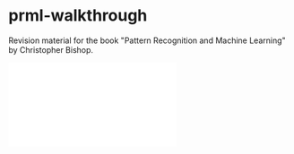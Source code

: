 # prml-walkthrough
Revision material for the book "Pattern Recognition and Machine Learning"
by Christopher Bishop.

![Demo](/chapter_01/figure_1.17_bayesian_polynomial_curve_fitting/out/prml_ch_01_figure_1.17_PRNG-seed_523456789_2019-02-08.pdf)